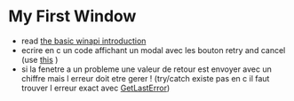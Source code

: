 # My First Window

- read [the basic winapi introduction](https://learn.microsoft.com/en-us/previous-versions//aa383723(v=vs.85)?redirectedfrom=MSDN)
- ecrire en c un code affichant un modal avec les bouton retry and cancel (use [this](https://learn.microsoft.com/en-us/windows/win32/api/winuser/nf-winuser-messagebox) )
- si la fenetre a un probleme une valeur de retour est envoyer avec un chiffre mais l erreur doit etre  gerer ! (try/catch existe pas en c il faut trouver l erreur exact avec [GetLastError](https://learn.microsoft.com/en-us/windows/win32/api/errhandlingapi/nf-errhandlingapi-getlasterror))
